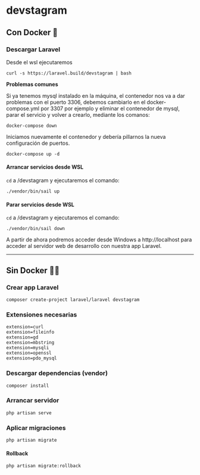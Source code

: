 # devstagram

## Con Docker 🐳

### Descargar Laravel

Desde el wsl ejecutaremos

```
curl -s https://laravel.build/devstagram | bash
```

**Problemas comunes**

Si ya tenemos mysql instalado en la máquina, el contenedor nos va a dar problemas con el puerto 3306, debemos cambiarlo en el docker-compose.yml por 3307 por ejemplo y eliminar el contenedor de mysql, parar el servicio y volver a crearlo, mediante los comanos:

```
docker-compose down
```

Iniciamos nuevamente el contenedor y debería pillarnos la nueva configuración de puertos.

```
docker-compose up -d
```

#### Arrancar servicios desde WSL

`cd` a /devstagram y ejecutaremos el comando:

```
./vendor/bin/sail up
```

#### Parar servicios desde WSL

`cd` a /devstagram y ejecutaremos el comando:

```
./vendor/bin/sail down
```

A partir de ahora podremos acceder desde Windows a http://localhost para acceder al servidor web de desarrollo con nuestra app Laravel.

---

## Sin Docker 🚫🐳

### Crear app Laravel

```
composer create-project laravel/laravel devstagram
```

### Extensiones necesarias

```
extension=curl
extension=fileinfo
extension=gd
extension=mbstring
extension=mysqli
extension=openssl
extension=pdo_mysql
```

### Descargar dependencias (vendor)

```
composer install
```

### Arrancar servidor

```
php artisan serve
```

### Aplicar migraciones

```
php artisan migrate
```

#### Rollback

```
php artisan migrate:rollback
```
